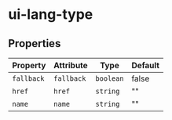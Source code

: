 # ui-lang-type

## Properties

| Property   | Attribute  | Type      | Default |
|------------|------------|-----------|---------|
| `fallback` | `fallback` | `boolean` | false   |
| `href`     | `href`     | `string`  | ""      |
| `name`     | `name`     | `string`  | ""      |

